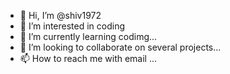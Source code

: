 - 👋 Hi, I’m @shiv1972
- 👀 I’m interested in coding
- 🌱 I’m currently learning codimg...
- 💞️ I’m looking to collaborate on several projects...
- 📫 How to reach me with email ...

<!---
shiv1972/shiv1972 is a ✨ special ✨ repository because its `README.md` (this file) appears on your GitHub profile.
You can click the Preview link to take a look at your changes.
--->
